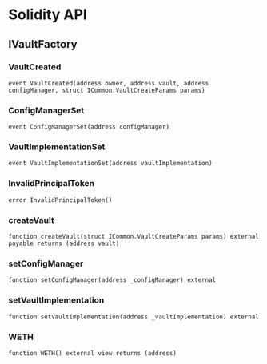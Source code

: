 # Solidity API

## IVaultFactory

### VaultCreated

```solidity
event VaultCreated(address owner, address vault, address configManager, struct ICommon.VaultCreateParams params)
```

### ConfigManagerSet

```solidity
event ConfigManagerSet(address configManager)
```

### VaultImplementationSet

```solidity
event VaultImplementationSet(address vaultImplementation)
```

### InvalidPrincipalToken

```solidity
error InvalidPrincipalToken()
```

### createVault

```solidity
function createVault(struct ICommon.VaultCreateParams params) external payable returns (address vault)
```

### setConfigManager

```solidity
function setConfigManager(address _configManager) external
```

### setVaultImplementation

```solidity
function setVaultImplementation(address _vaultImplementation) external
```

### WETH

```solidity
function WETH() external view returns (address)
```

